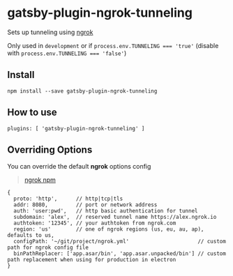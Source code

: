 # gatsby-plugin-ngrok-tunneling

Sets up tunneling using [ngrok](https://www.npmjs.com/package/ngrok)

Only used in `development` or if `process.env.TUNNELING === 'true'` (disable with `process.env.TUNNELING === 'false'`)

## Install

```
npm install --save gatsby-plugin-ngrok-tunneling
```

## How to use

```
plugins: [ 'gatsby-plugin-ngrok-tunneling' ]
```

## Overriding Options

You can override the default **ngrok** options config

> [ngrok npm](https://www.npmjs.com/package/ngrok)

```
{
  proto: 'http',      // http|tcp|tls
  addr: 8080,         // port or network address
  auth: 'user:pwd',   // http basic authentication for tunnel
  subdomain: 'alex',  // reserved tunnel name https://alex.ngrok.io
  authtoken: '12345', // your authtoken from ngrok.com
  region: 'us'        // one of ngrok regions (us, eu, au, ap), defaults to us,
  configPath: '~/git/project/ngrok.yml'                      // custom path for ngrok config file
  binPathReplacer: ['app.asar/bin', 'app.asar.unpacked/bin'] // custom path replacement when using for production in electron
}
```
